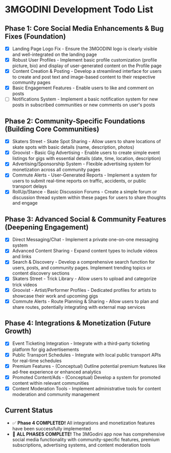 # 3MGODINI Development Todo List

## Phase 1: Core Social Media Enhancements & Bug Fixes (Foundation)
- [x] Landing Page Logo Fix - Ensure the 3MGODINI logo is clearly visible and well-integrated on the landing page
- [x] Robust User Profiles - Implement basic profile customization (profile picture, bio) and display of user-generated content on the Profile page
- [x] Content Creation & Posting - Develop a streamlined interface for users to create and post text and image-based content to their respective community pages
- [x] Basic Engagement Features - Enable users to like and comment on posts
- [ ] Notifications System - Implement a basic notification system for new posts in subscribed communities or new comments on user's posts

## Phase 2: Community-Specific Foundations (Building Core Communities)
- [x] Skaters Street - Skate Spot Sharing - Allow users to share locations of skate spots with basic details (name, description, photos)
- [x] Groovist - Basic Gig Advertising - Enable users to create simple event listings for gigs with essential details (date, time, location, description)
- [x] Advertising/Sponsorship System - Flexible advertising system for monetization across all community pages
- [x] Commute Alerts - User-Generated Reports - Implement a system for users to submit real-time reports on traffic, accidents, or public transport delays
- [x] RollUp/Stance - Basic Discussion Forums - Create a simple forum or discussion thread system within these pages for users to share thoughts and engage

## Phase 3: Advanced Social & Community Features (Deepening Engagement)
- [x] Direct Messaging/Chat - Implement a private one-on-one messaging system
- [x] Advanced Content Sharing - Expand content types to include videos and links
- [x] Search & Discovery - Develop a comprehensive search function for users, posts, and community pages. Implement trending topics or content discovery sections
- [x] Skaters Street - Trick Library - Allow users to upload and categorize trick videos
- [x] Groovist - Artist/Performer Profiles - Dedicated profiles for artists to showcase their work and upcoming gigs
- [x] Commute Alerts - Route Planning & Sharing - Allow users to plan and share routes, potentially integrating with external map services

## Phase 4: Integrations & Monetization (Future Growth)
- [x] Event Ticketing Integration - Integrate with a third-party ticketing platform for gig advertisements
- [x] Public Transport Schedules - Integrate with local public transport APIs for real-time schedules
- [x] Premium Features - (Conceptual) Outline potential premium features like ad-free experience or enhanced analytics
- [x] Promoted Content/Ads - (Conceptual) Develop a system for promoted content within relevant communities
- [x] Content Moderation Tools - Implement administrative tools for content moderation and community management

## Current Status
- ✅ **Phase 4 COMPLETED!** All integrations and monetization features have been successfully implemented
- 🎉 **ALL PHASES COMPLETE!** The 3MGodini app now has comprehensive social media functionality with community-specific features, premium subscriptions, advertising systems, and content moderation tools

